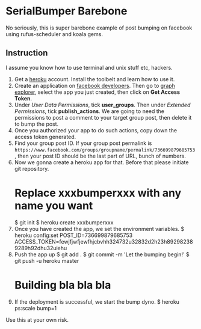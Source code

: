# SerialBumper Barebone

No seriously, this is super barebone example of post bumping on facebook using rufus-scheduler and koala gems.

## Instruction

I assume you know how to use terminal and unix stuff etc, hackers.

1. Get a [heroku](http://heroku.com) account. Install the toolbelt and learn how to use it.
2. Create an application on [facebook developers](https://developer.facebook.com). Then go to [graph explorer](https://developers.facebook.com/tools/explorer/), select the app you just created, then click on **Get Access Token**.
3. Under *User Data Permissions*, tick **user_groups**. Then under *Extended Permissions*, tick **publish_actions**. We are going to need the permissions to post a comment to your target group post, then delete it to bump the post.
4. Once you authorized your app to do such actions, copy down the access token generated.
5. Find your group post ID. If your group post permalink is `https://www.facebook.com/groups/groupname/permalink/736699879685753`, then your post ID should be the last part of URL, bunch of numbers.
6. Now we gonna create a heroku app for that. Before that please initiate git repository.
	# Replace xxxbumperxxx with any name you want
	$ git init
	$ heroku create xxxbumperxxx
7. Once you have created the app, we set the environment variables.
	$ heroku config:set POST_ID=736699879685753 ACCESS_TOKEN=fewjfjwfjewfhjcbvhh324732u32832d2h23h892982389289h92dhu32uiehu
8. Push the app up
	$ git add .
	$ git commit -m 'Let the bumping begin!'
	$ git push -u heroku master
	# Building bla bla bla
9. If the deployment is successful, we start the bump dyno.
	$ heroku ps:scale bump=1

Use this at your own risk.